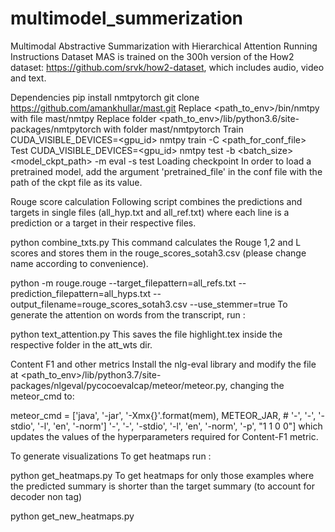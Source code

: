 # multimodel_summerization
Multimodal Abstractive Summarization with Hierarchical Attention
Running Instructions
Dataset
MAS is trained on the 300h version of the How2 dataset: https://github.com/srvk/how2-dataset, which includes audio, video and text.

Dependencies
pip install nmtpytorch
git clone https://github.com/amankhullar/mast.git
Replace <path_to_env>/bin/nmtpy with file mast/nmtpy
Replace folder <path_to_env>/lib/python3.6/site-packages/nmtpytorch with folder mast/nmtpytorch
Train
CUDA_VISIBLE_DEVICES=<gpu_id> nmtpy train -C <path_for_conf_file>
Test
CUDA_VISIBLE_DEVICES=<gpu_id> nmtpy test -b <batch_size> <model_ckpt_path> -m eval -s test
Loading checkpoint
In order to load a pretrained model, add the argument 'pretrained_file' in the conf file with the path of the ckpt file as its value.

Rouge score calculation
Following script combines the predictions and targets in single files (all_hyp.txt and all_ref.txt) where each line is a prediction or a target in their respective files.

python combine_txts.py
This command calculates the Rouge 1,2 and L scores and stores them in the rouge_scores_sotah3.csv (please change name according to convenience).

python -m rouge.rouge --target_filepattern=all_refs.txt --prediction_filepattern=all_hyps.txt --output_filename=rouge_scores_sotah3.csv --use_stemmer=true
To generate the attention on words from the transcript, run :

python text_attention.py
This saves the file highlight.tex inside the respective folder in the att_wts dir.

Content F1 and other metrics
Install the nlg-eval library and modify the file at <path_to_env>/lib/python3.7/site-packages/nlgeval/pycocoevalcap/meteor/meteor.py, changing the meteor_cmd to:

meteor_cmd = ['java', '-jar', '-Xmx{}'.format(mem), METEOR_JAR,
                    #  '-', '-', '-stdio', '-l', 'en', '-norm']
                     '-', '-', '-stdio', '-l', 'en', '-norm', '-p', "1 1 0 0"]
which updates the values of the hyperparameters required for Content-F1 metric.

To generate visualizations
To get heatmaps run :

python get_heatmaps.py
To get heatmaps for only those examples where the predicted summary is shorter than the target summary (to account for decoder non tag)

python get_new_heatmaps.py
